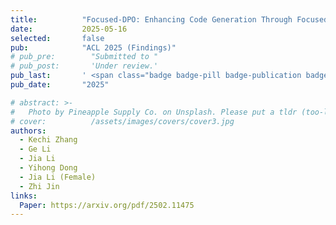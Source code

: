 ```yaml
---
title:          "Focused-DPO: Enhancing Code Generation Through Focused Preference Optimization on Error-Prone Points"
date:           2025-05-16
selected:       false
pub:            "ACL 2025 (Findings)"
# pub_pre:        "Submitted to "
# pub_post:       'Under review.'
pub_last:       ' <span class="badge badge-pill badge-publication badge-success">CCF-A</span>'
pub_date:       "2025"

# abstract: >-
#   Photo by Pineapple Supply Co. on Unsplash. Please put a tldr (too-long-didnt-read, 1~2 sentences) of your publication here. It is not recommended to put the actual abstract here because it is usually too long to fit in. $\LaTeX$ is supported. $a=b+c$.
# cover:          /assets/images/covers/cover3.jpg
authors:
  - Kechi Zhang
  - Ge Li
  - Jia Li
  - Yihong Dong
  - Jia Li (Female)
  - Zhi Jin
links:
  Paper: https://arxiv.org/pdf/2502.11475
---
```

